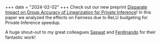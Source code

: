 +++
date = "2024-02-02"
+++
Check out our new preprint [Disparate Impact on Group Accuracy of Linearization for Private Inference](https://arxiv.org/pdf/2402.03629.pdf)! In this paper we analyzed the effects on Fairness due to ReLU budgeting for Private Inference speedup.

A huge shout-out to my great colleagues [Saswat](https://saswatdas.com/) and [Ferdinando](https://nandofioretto.github.io/) for their fantastic work!
